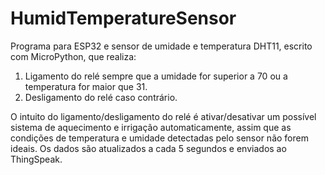 # HumidTemperatureSensor

Programa para ESP32 e sensor de umidade e temperatura DHT11, escrito com MicroPython, que realiza:
1. Ligamento do relé sempre que a umidade for superior a 70 ou a temperatura for maior que 31.
2. Desligamento do relé caso contrário.

O intuito do ligamento/desligamento do relé é ativar/desativar um possível sistema de aquecimento e irrigação automaticamente, assim que as condições de temperatura e umidade detectadas pelo sensor não forem ideais.
Os dados são atualizados a cada 5 segundos e enviados ao ThingSpeak.
